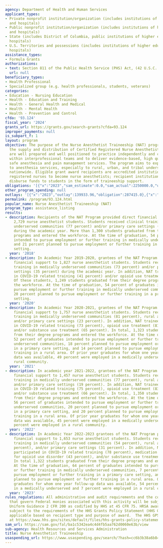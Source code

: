 ```yaml
---
agency: Department of Health and Human Services
applicant_types:
- Private nonprofit institution/organization (includes institutions of higher education
  and hospitals)
- Public nonprofit institution/organization (includes institutions of higher education
  and hospitals)
- State (includes District of Columbia, public institutions of higher education and
  hospitals)
- U.S. Territories and possessions (includes institutions of higher education and
  hospitals)
assistance_types:
- Formula Grants
authorizations:
- text: Section 811 of the Public Health Service (PHS) Act, (42 U.S.C. 296j).
  url: null
beneficiary_types:
- Health Professional
- Specialized group (e.g. health professionals, students, veterans)
categories:
- Education - Nursing Education
- Health - Education and Training
- Health - General Health and Medical
- Health - Mental Health
- Health - Prevention and Control
cfda: '93.124'
fiscal_year: '2024'
grants_url: https://grants.gov/search-grants?cfda=93.124
improper_payments: null
is_subpart_f: 1
layout: program
objective: The purpose of the Nurse Anesthetist Traineeship (NAT) program is to increase
  the supply and distribution of Certified Registered Nurse Anesthetists (CRNAs) who
  are well prepared and well positioned to practice independently and collaboratively
  within interprofessional teams and to deliver evidence-based, high quality, and
  safe anesthesia and pain management services. The program aims to expand access
  to anesthesia services, especially to rural, urban, and tribal underserved communities
  nationwide. Eligible grant award recipients are accredited institutions that educate
  registered nurses to become nurse anesthetists; recipient institutions, in turn,
  disburse funds to students in the form of traineeship support.
obligations: '[{"x":"2023","sam_estimate":0.0,"sam_actual":2250000.0,"usa_spending_actual":2458653.39},{"x":"2024","sam_estimate":0.0,"sam_actual":2231379.0,"usa_spending_actual":2175657.35},{"x":"2025","sam_estimate":0.0,"sam_actual":2250000.0,"usa_spending_actual":0.0}]'
other_program_spending: null
outlays: '[{"x":"2023","outlay":139933.96,"obligation":287415.0},{"x":"2024","outlay":0.0,"obligation":0.0},{"x":"2025","outlay":0.0,"obligation":0.0}]'
permalink: /program/93.124.html
popular_name: Nurse Anesthetist Traineeship (NAT)
program_type: assistance_listing
results:
- description: Recipients of the NAT Program provided direct financial support to
    2,729 nurse anesthetist students. Students received clinical training in medically
    underserved communities (77 percent) and/or primary care settings (45 percent)
    during the academic year. More than 1,300 students graduated from their degree
    programs and entered the workforce. At the time of graduation, 54 percent of graduates
    intended to pursue employment or further training in medically underserved communities,
    and 21 percent planned to pursue employment or further training in a primary care
    setting.
  year: '2018'
- description: In Academic Year 2019-2020, grantees of the NAT Program provided direct
    financial support to 1,827 nurse anesthetist students. Students received clinical
    training in medically underserved communities (73 percent) and/or primary care
    settings (35 percent) during the academic year. In addition, NAT trainees participated
    in COVID-19 related training (41 percent) and/or opioid use treatment (82 percent).
    Of these students, 1,249 students graduated from their degree programs and entered
    the workforce. At the time of graduation, 54 percent of graduates intended to
    pursue employment or further training in medically underserved communities, and
    20 percent planned to pursue employment or further training in a primary care
    setting.
  year: '2020'
- description: In Academic Year 2020-2021, grantees of the NAT Program provided direct
    financial support to 1,757 nurse anesthetist students. Students received clinical
    training in medically underserved communities (81 percent), rural areas (33 percent),
    and/or primary care settings (23 percent). In addition, NAT trainees participated
    in COVID-19 related training (73 percent), opioid use treatment (81 percent),
    and/or substance use treatment (65 percent). In total, 1,323 students graduated
    from their degree programs and entered the workforce. At the time of graduation,
    52 percent of graduates intended to pursue employment or further training in medically
    underserved communities, 18 percent planned to pursue employment or further training
    in a primary care setting, and 14 percent planned to pursue employment or further
    training in a rural area. Of prior year graduates for whom one year follow-up
    data was available, 49 percent were employed in a medically underserved and/or
    rural community.
  year: '2021'
- description: In academic year 2021-2022, grantees of the NAT Program provided direct
    financial support to 1,457 nurse anesthetist students. Students received clinical
    training in medically underserved communities (77 percent), rural areas (35 percent),
    and/or primary care settings (19 percent). In addition, NAT trainees participated
    in COVID-19 related training (75 percent), opioid use treatment (83 percent),
    and/or substance use treatment (66 percent). In total, 1,350 students graduated
    from their degree programs and entered the workforce. At the time of graduation,
    56 percent of graduates intended to pursue employment or further training in medically
    underserved communities, 20 percent planned to pursue employment or further training
    in a primary care setting, and 20 percent planned to pursue employment or further
    training in a rural area. Of prior year graduates for whom one year follow-up
    data was available, 45 percent were employed in a medically underserved and 10
    percent were employed in a rural community.
  year: '2022'
- description: In Academic Year 2022-2023 grantees of the NAT Program provided direct
    financial support to 1,653 nurse anesthetist students. Students received clinical
    training in medically underserved communities (54 percent), rural areas (22.3
    percent), and/or primary care settings (31 percent). In addition, NAT trainees
    participated in COVID-19 related training (78 percent), medication assisted treatment
    for opioid use disorder (43 percent), and/or substance use treatment (69 percent).
    In total 1,322 students graduated from their degree programs and entered the workforce.
    At the time of graduation, 64 percent of graduates intended to pursue employment
    or further training in medically underserved communities, 7 percent planned to
    pursue employment or further training in a primary care setting, and 20 percent
    planned to pursue employment or further training in a rural area. Of prior year
    graduates for whom one year follow-up data was available, 54 percent were employed
    in a medically underserved and 7 percent were employed in a rural community.
  year: '2023'
rules_regulations: All administrative and audit requirements and the cost principles
  that govern Federal monies associated with this activity will be subject to the
  Uniform Guidance 2 CFR 200 as codified by HHS at 45 CFR 75. HRSA awards are also
  subject to the requirements of the HHS Grants Policy Statement (HHS GPS) that are
  applicable based on recipient type and purpose of award.  The HHS GPS is available
  at https://www.hhs.gov/sites/default/files/hhs-grants-policy-statement-october-2024.pdf
sam_url: https://sam.gov/fal/ba1c5342ea4c4d4fb5aa762d0060e63b/view
sub-agency: Health Resources and Services Administration
title: Nurse Anesthetist Traineeship
usaspending_url: https://www.usaspending.gov/search/?hash=cc6b3b38a6b840b0f649542a606ee849
---
```

